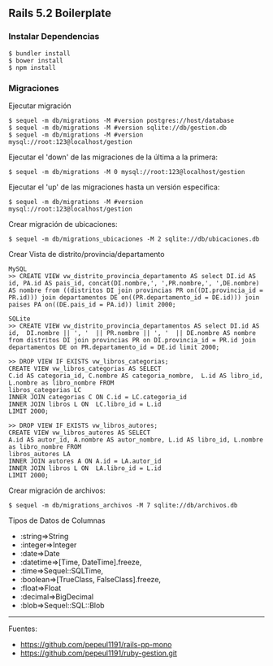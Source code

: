 ## Rails 5.2 Boilerplate

### Instalar Dependencias

    $ bundler install
    $ bower install
    $ npm install

### Migraciones

Ejecutar migración

    $ sequel -m db/migrations -M #version postgres://host/database
    $ sequel -m db/migrations -M #version sqlite://db/gestion.db
    $ sequel -m db/migrations -M #version mysql://root:123@localhost/gestion

Ejecutar el 'down' de las migraciones de la última a la primera:

    $ sequel -m db/migrations -M 0 mysql://root:123@localhost/gestion

Ejecutar el 'up' de las migraciones hasta un versión especifica:

    $ sequel -m db/migrations -M #version mysql://root:123@localhost/gestion

Crear migración de ubicaciones:

    $ sequel -m db/migrations_ubicaciones -M 2 sqlite://db/ubicaciones.db

Crear Vista de distrito/provincia/departamento

    MySQL
    >> CREATE VIEW vw_distrito_provincia_departamento AS select DI.id AS id, PA.id AS pais_id, concat(DI.nombre,', ',PR.nombre,', ',DE.nombre) AS nombre from ((distritos DI join provincias PR on((DI.provincia_id = PR.id))) join departamentos DE on((PR.departamento_id = DE.id))) join paises PA on((DE.pais_id = PA.id)) limit 2000;

    SQLite
    >> CREATE VIEW vw_distrito_provincia_departamentos AS select DI.id AS id,  DI.nombre || ', '  || PR.nombre || ', '  || DE.nombre AS nombre
    from distritos DI join provincias PR on DI.provincia_id = PR.id join departamentos DE on PR.departamento_id = DE.id limit 2000;

    >> DROP VIEW IF EXISTS vw_libros_categorias;
    CREATE VIEW vw_libros_categorias AS SELECT
    C.id AS categoria_id, C.nombre AS categoria_nombre,  L.id AS libro_id, L.nombre as libro_nombre FROM
    libros_categorias LC
    INNER JOIN categorias C ON C.id = LC.categoria_id  
    INNER JOIN libros L ON  LC.libro_id = L.id
    LIMIT 2000;

    >> DROP VIEW IF EXISTS vw_libros_autores;
    CREATE VIEW vw_libros_autores AS SELECT
    A.id AS autor_id, A.nombre AS autor_nombre, L.id AS libro_id, L.nombre as libro_nombre FROM
    libros_autores LA
    INNER JOIN autores A ON A.id = LA.autor_id  
    INNER JOIN libros L ON  LA.libro_id = L.id
    LIMIT 2000;

Crear migración de archivos:

    $ sequel -m db/migrations_archivos -M 7 sqlite://db/archivos.db

Tipos de Datos de Columnas

+ :string=>String
+ :integer=>Integer
+ :date=>Date
+ :datetime=>[Time, DateTime].freeze,
+ :time=>Sequel::SQLTime,
+ :boolean=>[TrueClass, FalseClass].freeze,
+ :float=>Float
+ :decimal=>BigDecimal
+ :blob=>Sequel::SQL::Blob

---

Fuentes:

+ https://github.com/pepeul1191/rails-pp-mono
+ https://github.com/pepeul1191/ruby-gestion.git
